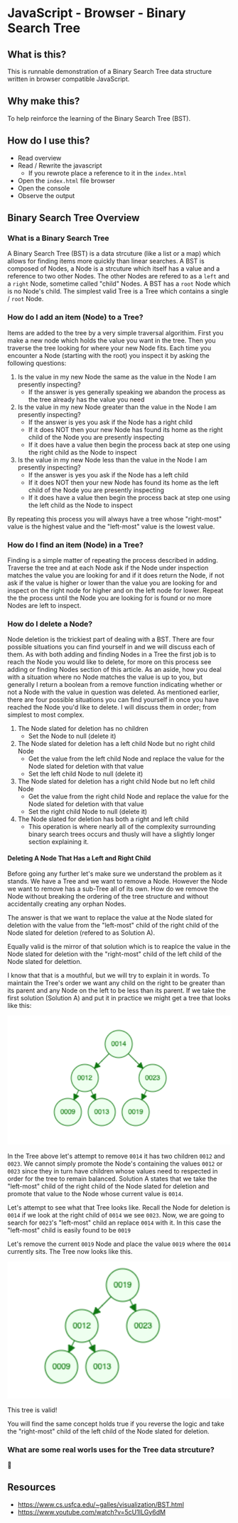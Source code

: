 # JavaScript - Browser - Binary Search Tree

## What is this?

This is runnable demonstration of a Binary Search Tree data structure written in browser compatible JavaScript.

## Why make this?

To help reinforce the learning of the Binary Search Tree (BST).

## How do I use this?

- Read overview
- Read / Rewrite the javascript
	- If you rewrote place a reference to it in the `index.html`
- Open the `index.html` file browser
- Open the console
- Observe the output

## Binary Search Tree Overview

### What is a Binary Search Tree

A Binary Search Tree (BST) is a data strcuture (like a list or a map) which allows for finding items more quickly than linear searches. A BST is composed of Nodes, a Node is a strcuture which itself has a value and a reference to two other Nodes. The other Nodes are refered to as a `left` and a `right` Node, sometime called "child" Nodes. A BST has a `root` Node which is no Node's child. The simplest valid Tree is a Tree which contains a single / `root` Node.

### How do I add an item (Node) to a Tree?

Items are added to the tree by a very simple traversal algorithim. First you make a new node which holds the value you want in the tree. Then you traverse the tree looking for where your new Node fits. Each time you encounter a Node (starting with the root) you inspect it by asking the following questions: 

1. Is the value in my new Node the same as the value in the Node I am presently inspecting?
	- If the answer is yes generally speaking we abandon the process as the tree already has the value you need
2. Is the value in my new Node greater than the value in the Node I am presently inspecting?
	- If the answer is yes you ask if the Node has a right child
	- If it does NOT then your new Node has found its home as the right child of the Node you are presently inspecting
	- If it does have a value then begin the process back at step one using the right child as the Node to inspect
3. Is the value in my new Node less than the value in the Node I am presently inspecting?
	- If the answer is yes you ask if the Node has a left child
	- If it does NOT then your new Node has found its home as the left child of the Node you are presently inspecting
	- If it does have a value then begin the process back at step one using the left child as the Node to inspect 

By repeating this process you will always have a tree whose "right-most" value is the highest value and the "left-most" value is the lowest value.

### How do I find an item (Node) in a Tree?

Finding is a simple matter of repeating the process described in adding. Traverse the tree and at each Node ask if the Node under inspection matches the value you are looking for and if it does return the Node, if not ask if the value is higher or lower than the value you are looking for and inspect on the right node for higher and on the left node for lower. Repeat the the process until the Node you are looking for is found or no more Nodes are left to inspect.

### How do I delete a Node?

Node deletion is the trickiest part of dealing with a BST. There are four possible situations you can find yourself in and we will discuss each of them. As with both adding and finding Nodes in a Tree the first job is to reach the Node you would like to delete, for more on this process see adding or finding Nodes section of this article. As an aside, how you deal with a situation where no Node matches the value is up to you, but generally I return a boolean from a remove function indicating whether or not a Node with the value in question was deleted. As mentioned earlier, there are four possible situations you can find yourself in once you have reached the Node you'd like to delete. I will discuss them in order; from simplest to most complex.

1. The Node slated for deletion has no children
	- Set the Node to null (delete it)
2. The Node slated for deletion has a left child Node but no right child Node
	- Get the value from the left child Node and replace the value for the Node slated for deletion with that value  
	- Set the left child Node to null (delete it)
3. The Node slated for deletion has a right child Node but no left child Node
	- Get the value from the right child Node and replace the value for the Node slated for deletion with that value  
	- Set the right child Node to null (delete it)
4. The Node slated for deletion has both a right and left child
	- This operation is where nearly all of the complexity surrounding binary search trees occurs and thusly will have a slightly longer section explaining it.

#### Deleting A Node That Has a Left and Right Child

Before going any further let's make sure we understand the problem as it stands. We have a Tree and we want to remove a Node. However the Node we want to remove has a sub-Tree all of its own. How do we remove the Node without breaking the ordering of the tree structure and without accidentally creating any orphan Nodes.

The answer is that we want to replace the value at the Node slated for deletion with the value from the "left-most" child of the right child of the Node slated for deletion (refered to as Solution A). 

Equally valid is the mirror of that solution which is to reaplce the value in the Node slated for deletion with the "right-most" child of the left child of the Node slated for delettion.

I know that that is a mouthful, but we will try to explain it in words. To maintain the Tree's order we want any child on the right to be greater than its parent and any Node on the left to be less than its parent. If we take the first solution (Solution A) and put it in practice we might get a tree that looks like this:

![tree-a](tree-a.png)

In the Tree above let's attempt to remove `0014` it has two children `0012` and `0023`. We cannot simply promote the Node's containing the values `0012` or `0023` since they in turn have children whose values need to respected in order for the tree to remain balanced. Solution A states that we take the "left-most" child of the right child of the Node slated for deletion and promote that value to the Node whose current value is `0014`. 

Let's attempt to see what that Tree looks like. Recall the Node for deletion is `0014` if we look at the right child of `0014` we see `0023`. Now, we are going to search for `0023`'s "left-most" child an replace `0014` with it. In this case the "left-most" child is easily found to be `0019`

Let's remove the current `0019` Node and place the value `0019` where the `0014` currently sits. The Tree now looks like this.

![tree-b](tree-b.png)

This tree is valid!

You will find the same concept holds true if you reverse the logic and take the "right-most" child of the left child of the Node slated for deletion.

### What are some real worls uses for the Tree data strcuture?

 🤔


## Resources

- https://www.cs.usfca.edu/~galles/visualization/BST.html
- https://www.youtube.com/watch?v=5cU1ILGy6dM